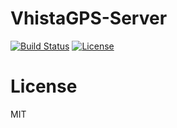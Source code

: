 # VhistaGPS-Server
[![Build Status](https://travis-ci.org/VhistaInc/VhistaGPS-Server.svg?branch=master)](https://travis-ci.org/VhistaInc/VhistaGPS-Server)
[![License](https://img.shields.io/badge/license-MIT-green.svg?style=flat)](https://github.com/VhistaInc/VhistaGPS-Server/blob/master/LICENSE)

# License
MIT
